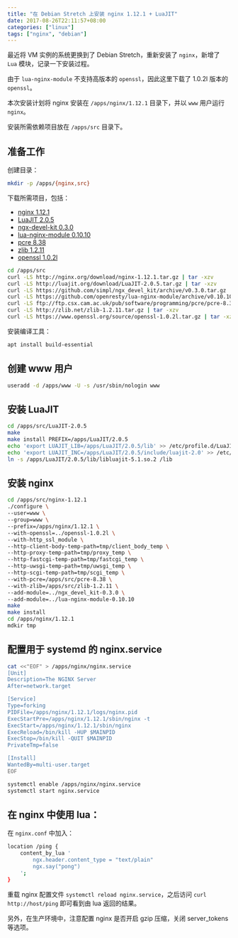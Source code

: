 ```yaml
---
title: "在 Debian Stretch 上安装 nginx 1.12.1 + LuaJIT"
date: 2017-08-26T22:11:57+08:00
categories: ["linux"]
tags: ["nginx", "debian"]
---
```


最近将 VM 实例的系统更换到了 Debian Stretch，重新安装了 `nginx`，新增了 `Lua` 模块，记录一下安装过程。

由于 `lua-nginx-module` 不支持高版本的 `openssl`，因此这里下载了 1.0.2l 版本的 `openssl`。

本次安装计划将 nginx 安装在 `/apps/nginx/1.12.1` 目录下，并以 `www` 用户运行 `nginx`。

安装所需依赖项目放在 `/apps/src` 目录下。

## 准备工作

创建目录：

```sh
mkdir -p /apps/{nginx,src}
```

下载所需项目，包括：

* [nginx 1.12.1](http://nginx.org/en/download.html)
* [LuaJIT 2.0.5](http://luajit.org/download.html)
* [ngx-devel-kit 0.3.0](https://github.com/simpl/ngx_devel_kit/releases)
* [lua-nginx-module 0.10.10](https://github.com/chaoslawful/lua-nginx-module/releases)
* [pcre 8.38](http://www.pcre.org/)
* [zlib 1.2.11](http://zlib.net/)
* [openssl 1.0.2l](https://www.openssl.org)

```sh
cd /apps/src
curl -LS http://nginx.org/download/nginx-1.12.1.tar.gz | tar -xzv
curl -LS http://luajit.org/download/LuaJIT-2.0.5.tar.gz | tar -xzv
curl -LS https://github.com/simpl/ngx_devel_kit/archive/v0.3.0.tar.gz | tar -xzv
curl -LS https://github.com/openresty/lua-nginx-module/archive/v0.10.10.tar.gz | tar -xzv
curl -LS ftp://ftp.csx.cam.ac.uk/pub/software/programming/pcre/pcre-8.38.tar.gz | tar -xzv
curl -LS http://zlib.net/zlib-1.2.11.tar.gz | tar -xzv
curl -LS https://www.openssl.org/source/openssl-1.0.2l.tar.gz | tar -xzv
```

安装编译工具：

```sh
apt install build-essential
```

## 创建 www 用户

```sh
useradd -d /apps/www -U -s /usr/sbin/nologin www
```

## 安装 LuaJIT

```sh
cd /apps/src/LuaJIT-2.0.5
make
make install PREFIX=/apps/LuaJIT/2.0.5
echo 'export LUAJIT_LIB=/apps/LuaJIT/2.0.5/lib' >> /etc/profile.d/LuaJIT.sh
echo 'export LUAJIT_INC=/apps/LuaJIT/2.0.5/include/luajit-2.0' >> /etc/profile.d/LuaJIT.sh
ln -s /apps/LuaJIT/2.0.5/lib/libluajit-5.1.so.2 /lib
```

## 安装 nginx

```sh
cd /apps/src/nginx-1.12.1
./configure \
--user=www \
--group=www \
--prefix=/apps/nginx/1.12.1 \
--with-openssl=../openssl-1.0.2l \
--with-http_ssl_module \
--http-client-body-temp-path=tmp/client_body_temp \
--http-proxy-temp-path=tmp/proxy_temp \
--http-fastcgi-temp-path=tmp/fastcgi_temp \
--http-uwsgi-temp-path=tmp/uwsgi_temp \
--http-scgi-temp-path=tmp/scgi_temp \
--with-pcre=/apps/src/pcre-8.38 \
--with-zlib=/apps/src/zlib-1.2.11 \
--add-module=../ngx_devel_kit-0.3.0 \
--add-module=../lua-nginx-module-0.10.10
make
make install
cd /apps/nginx/1.12.1
mdkir tmp
```

## 配置用于 systemd 的 nginx.service

```sh
cat <<"EOF" > /apps/nginx/nginx.service
[Unit]
Description=The NGINX Server
After=network.target

[Service]
Type=forking
PIDFile=/apps/nginx/1.12.1/logs/nginx.pid
ExecStartPre=/apps/nginx/1.12.1/sbin/nginx -t
ExecStart=/apps/nginx/1.12.1/sbin/nginx
ExecReload=/bin/kill -HUP $MAINPID
ExecStop=/bin/kill -QUIT $MAINPID
PrivateTmp=false

[Install]
WantedBy=multi-user.target
EOF

systemctl enable /apps/nginx/nginx.service
systemctl start nginx.service
```

## 在 nginx 中使用 lua：

在 `nginx.conf` 中加入：

```sh
location /ping {
    content_by_lua '
        ngx.header.content_type = "text/plain"
        ngx.say("pong")
    ';
}
```

重载 nginx 配置文件 `systemctl reload nginx.service`，之后访问 `curl http://host/ping` 即可看到由 lua 返回的结果。

另外，在生产环境中，注意配置 nginx 是否开启 gzip 压缩，关闭 server_tokens 等选项。

